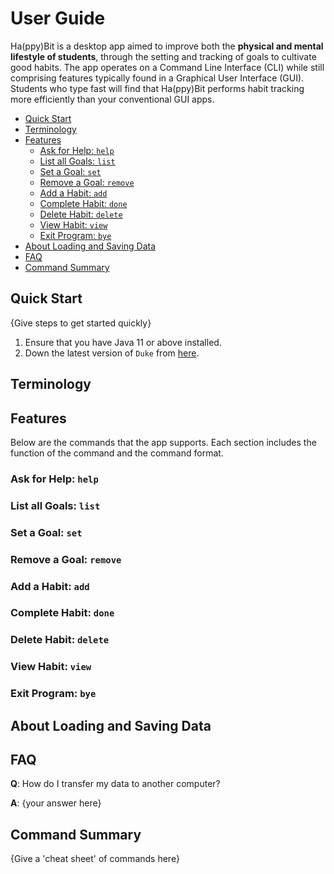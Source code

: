 # User Guide

Ha(ppy)Bit is a desktop app aimed to improve both the **physical and mental lifestyle of students**, 
through the setting and tracking of goals to cultivate good habits. 
The app operates on a Command Line Interface (CLI) while still 
comprising features typically found in a Graphical User Interface (GUI). 
Students who type fast will find that Ha(ppy)Bit performs habit tracking more efficiently than your 
conventional GUI apps.

* [Quick Start](#quick-start)
* [Terminology](#terminology)
* [Features](#features)
    * [Ask for Help: `help`](#ask-for-help-help)
    * [List all Goals: `list`](#list-all-goals-list)
    * [Set a Goal: `set`](#set-a-goal-set)
    * [Remove a Goal: `remove`](#remove-a-goal-remove)
    * [Add a Habit: `add`](#add-a-habit-add)
    * [Complete Habit: `done`](#complete-habit-done)
    * [Delete Habit: `delete`](#delete-habit-delete)
    * [View Habit: `view`](#view-habit-view)
    * [Exit Program: `bye`](#exit-program-bye)
* [About Loading and Saving Data](#about-loading-and-saving-data)
* [FAQ](#faq)
* [Command Summary](#command-summary)

## Quick Start

{Give steps to get started quickly}

1. Ensure that you have Java 11 or above installed.
2. Down the latest version of `Duke` from [here](http://link.to/duke).

## Terminology


## Features 

Below are the commands that the app supports.
Each section includes the function of the command and the command format.

### Ask for Help: `help`

### List all Goals: `list`

### Set a Goal: `set`

### Remove a Goal: `remove`

### Add a Habit: `add`

### Complete Habit: `done`

### Delete Habit: `delete`

### View Habit: `view`

### Exit Program: `bye`

## About Loading and Saving Data

## FAQ

**Q**: How do I transfer my data to another computer? 

**A**: {your answer here}

## Command Summary

{Give a 'cheat sheet' of commands here}

